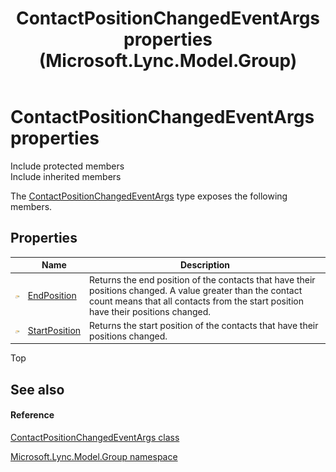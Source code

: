 ﻿---
title: ContactPositionChangedEventArgs properties (Microsoft.Lync.Model.Group)
TOCTitle: ContactPositionChangedEventArgs properties
ms:assetid: Properties.T:Microsoft.Lync.Model.Group.ContactPositionChangedEventArgs_DI_3_UC_OCS14MrefLyncWPF
ms:mtpsurl: https://msdn.microsoft.com/en-us/library/microsoft.lync.model.group.contactpositionchangedeventargs_di_3_uc_ocs14mreflyncwpf_properties(v=office.15)
ms:contentKeyID: 48590638
ms.date: 07/28/2014
mtps_version: v=office.15
---

# ContactPositionChangedEventArgs properties

Include protected members  
Include inherited members  

The [ContactPositionChangedEventArgs](contactpositionchangedeventargs-class-microsoft-lync-model-group_2.md) type exposes the following members.

## Properties

<table>
<thead>
<tr class="header">
<th> </th>
<th>Name</th>
<th>Description</th>
</tr>
</thead>
<tbody>
<tr class="odd">
<td><img src="images/JJ275421.pubproperty(Office.15).gif" title="Public property" alt="Public property" /></td>
<td><a href="contactpositionchangedeventargs-endposition-property-microsoft-lync-model-group_2.md">EndPosition</a></td>
<td>Returns the end position of the contacts that have their positions changed. A value greater than the contact count means that all contacts from the start position have their positions changed.</td>
</tr>
<tr class="even">
<td><img src="images/JJ275421.pubproperty(Office.15).gif" title="Public property" alt="Public property" /></td>
<td><a href="contactpositionchangedeventargs-startposition-property-microsoft-lync-model-group_2.md">StartPosition</a></td>
<td>Returns the start position of the contacts that have their positions changed.</td>
</tr>
</tbody>
</table>


Top

## See also

#### Reference

[ContactPositionChangedEventArgs class](contactpositionchangedeventargs-class-microsoft-lync-model-group_2.md)

[Microsoft.Lync.Model.Group namespace](microsoft-lync-model-group-namespace_2.md)

